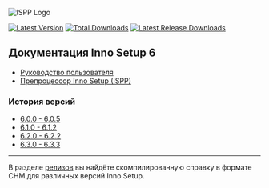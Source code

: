 ![ISPP Logo](https://leserg73.github.io/InnoHelp/ispphelp/images/innka.png)

[![Latest Version](https://img.shields.io/github/release/leserg73/InnoHelp.svg)](https://github.com/leserg73/InnoHelp/releases/latest)
[![Total Downloads](https://img.shields.io/github/downloads/leserg73/InnoHelp/total.svg)](https://github.com/leserg73/InnoHelp/releases)
[![Latest Release Downloads](https://img.shields.io/github/downloads/leserg73/InnoHelp/latest/total.svg)](https://github.com/leserg73/InnoHelp/releases/latest)

Документация Inno Setup 6
-----------------------

- [Руководство пользователя](https://leserg73.github.io/InnoHelp/ishelp/index.htm)
- [Препроцессор Inno Setup (ISPP)](https://leserg73.github.io/InnoHelp/ispphelp/index.htm)

### История версий

- [6.0.0 - 6.0.5](https://leserg73.github.io/InnoHelp/ishistory/whatsnew60.htm)
- [6.1.0 - 6.1.2](https://leserg73.github.io/InnoHelp/ishistory/whatsnew61.htm)
- [6.2.0 - 6.2.2](https://leserg73.github.io/InnoHelp/ishistory/whatsnew62.htm)
- [6.3.0 - 6.3.3](https://leserg73.github.io/InnoHelp/ishistory/whatsnew63.htm)

-----------------------

В разделе [релизов](https://github.com/leserg73/InnoHelp/releases) вы найдёте скомпилированную справку в формате CHM для различных версий Inno Setup.
